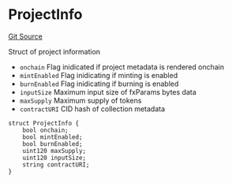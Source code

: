 # ProjectInfo
[Git Source](https://github.com/fxhash/fxhash-evm-contracts/blob/ace7e57339c07ca2ed3c7a6bef724ed3baae64f8/src/lib/Structs.sol)

Struct of project information
- `onchain` Flag inidicated if project metadata is rendered onchain
- `mintEnabled` Flag inidicating if minting is enabled
- `burnEnabled` Flag inidicating if burning is enabled
- `inputSize` Maximum input size of fxParams bytes data
- `maxSupply` Maximum supply of tokens
- `contractURI` CID hash of collection metadata


```solidity
struct ProjectInfo {
    bool onchain;
    bool mintEnabled;
    bool burnEnabled;
    uint120 maxSupply;
    uint120 inputSize;
    string contractURI;
}
```

